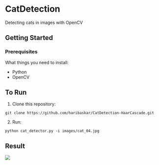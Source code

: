 # CatDetection
Detecting cats in images with OpenCV

## Getting Started

### Prerequisites

What things you need to install:

* Python 
* OpenCV 

## To Run 

1. Clone this repository:
```
git clone https://github.com/haribaskar/CatDetection-HaarCascade.git
```

2. Run:
```
python cat_detector.py -i images/cat_04.jpg
```



## Result
![](https://github.com/haribaskar/CatDetection-HaarCascade/blob/master/result.jpg)



